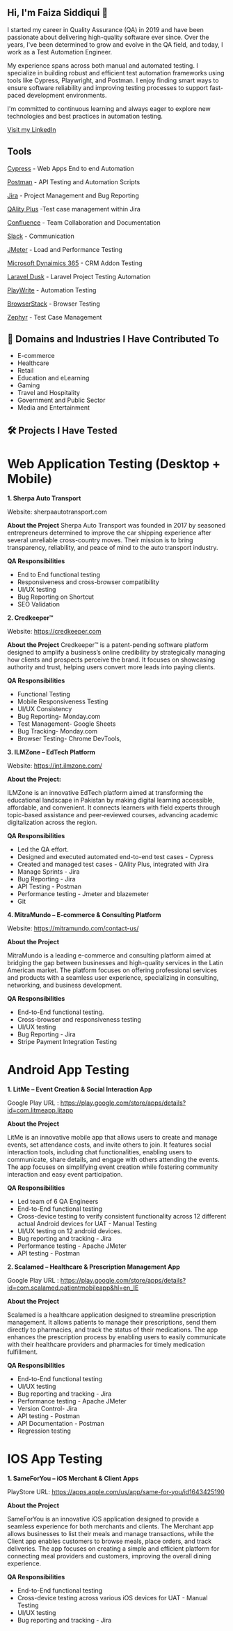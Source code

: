 
## Hi, I'm Faiza Siddiqui 👋

I started my career in Quality Assurance (QA) in 2019 and have been passionate about delivering high-quality software ever since. Over the years, I've been determined to grow and evolve in the QA field, and today, I work as a Test Automation Engineer.

My experience spans across both manual and automated testing. I specialize in building robust and efficient test automation frameworks using tools like Cypress, Playwright, and Postman. I enjoy finding smart ways to ensure software reliability and improving testing processes to support fast-paced development environments.

I'm committed to continuous learning and always eager to explore new technologies and best practices in automation testing.

<a href="https://www.linkedin.com/in/faiza-siddiqui-415284100/" target="_blank">Visit my LinkedIn</a>

## Tools

<a href="https://www.cypress.io/" target="_blank">Cypress</a> - Web Apps End to end Automation

<a href="https://www.postman.com/" target="_blank">Postman</a> - API Testing and Automation Scripts

<a href="https://www.atlassian.com/software/jira">Jira</a> - Project Management and Bug Reporting

<a href="https://marketplace.atlassian.com/apps/1223344/qality-plus-test-management-for-jira?tab=overview&hosting=cloud">QAlity Plus</a>  -Test case management within Jira

<a href="https://www.atlassian.com/software/jira">Confluence</a> -  Team Collaboration and Documentation


<a href="https://www.atlassian.com/software/jira">Slack</a> -   Communication


<a href="https://www.atlassian.com/software/jira">JMeter</a> -  Load and Performance Testing

<a href="https://www.atlassian.com/software/jira">Microsoft Dynaimics 365</a> -   CRM Addon Testing

<a href="https://www.atlassian.com/software/jira">Laravel Dusk</a> -   Laravel Project Testing Automation 

<a href="https://www.atlassian.com/software/jira">PlayWrite</a> -   Automation Testing

<a href="https://www.atlassian.com/software/jira">BrowserStack</a> -   Browser Testing

<a href="https://www.atlassian.com/software/jira">Zephyr</a> -   Test Case Management

## 🧩 Domains and Industries I Have Contributed To

* E-commerce
* Healthcare
* Retail
* Education and eLearning
* Gaming
* Travel and Hospitality
* Government and Public Sector
* Media and Entertainment

## 🛠️ Projects I Have Tested

# Web Application Testing (Desktop + Mobile)

**1. Sherpa Auto Transport**

 Website: sherpaautotransport.com
 
**About the Project**
Sherpa Auto Transport was founded in 2017 by seasoned entrepreneurs determined to improve the car shipping experience after several unreliable cross-country moves. Their mission is to bring transparency, reliability, and peace of mind to the auto transport industry.

**QA Responsibilities**

* End to End functional testing
* Responsiveness and cross-browser compatibility
* UI/UX testing
* Bug Reporting on Shortcut
* SEO Validation

**2. Credkeeper™**

Website: https://credkeeper.com
 
**About the Project**
 Credkeeper™ is a patent-pending software platform designed to amplify a business’s online credibility by strategically managing how clients and prospects perceive the brand. It focuses on showcasing authority and trust, helping users convert more leads into paying clients.
 
**QA Responsibilities**
* Functional Testing
* Mobile Responsiveness Testing
* UI/UX Consistency
* Bug Reporting- Monday.com
* Test Management-  Google Sheets
* Bug Tracking- Monday.com
* Browser Testing- Chrome DevTools, 

**3. ILMZone – EdTech Platform**

 Website: https://int.ilmzone.com/
 
**About the Project:**

 ILMZone is an innovative EdTech platform aimed at transforming the educational landscape in Pakistan by making digital learning accessible, affordable, and convenient. It connects learners with field experts through topic-based assistance and peer-reviewed courses, advancing academic digitalization across the region.
 
**QA Responsibilities**

* Led the QA effort.
* Designed and executed automated end-to-end test cases - Cypress
* Created and managed test cases - QAlity Plus, integrated with Jira
* Manage Sprints - Jira
* Bug Reporting - Jira
* API Testing - Postman
* Performance testing - Jmeter and blazemeter
* Git

**4. MitraMundo – E-commerce & Consulting Platform**

Website: https://mitramundo.com/contact-us/

**About the Project**

MitraMundo is a leading e-commerce and consulting platform aimed at bridging the gap between businesses and high-quality services in the Latin American market. The platform focuses on offering professional services and products with a seamless user experience, specializing in consulting, networking, and business development.

**QA Responsibilities**

* End-to-End functional testing.
* Cross-browser and responsiveness testing
* UI/UX testing
* Bug Reporting - Jira
* Stripe Payment Integration Testing

# Android App Testing

**1. LitMe – Event Creation & Social Interaction App**

Google Play URL : https://play.google.com/store/apps/details?id=com.litmeapp.litapp

**About the Project**

LitMe is an innovative mobile app that allows users to create and manage events, set attendance costs, and invite others to join. It features social interaction tools, including chat functionalities, enabling users to communicate, share details, and engage with others attending the events. The app focuses on simplifying event creation while fostering community interaction and easy event participation.

**QA Responsibilities**

* Led team of 6 QA Engineers
* End-to-End functional testing
* Cross-device testing to verify consistent functionality across 12 different actual Android devices for UAT - Manual Testing
* UI/UX testing on 12 android devices.
* Bug reporting and tracking - Jira
* Performance testing - Apache JMeter
* API testing - Postman

**2. Scalamed – Healthcare & Prescription Management App**

Google Play URL : https://play.google.com/store/apps/details?id=com.scalamed.patientmobileapp&hl=en_IE

**About the Project**

Scalamed is a healthcare application designed to streamline prescription management. It allows patients to manage their prescriptions, send them directly to pharmacies, and track the status of their medications. The app enhances the prescription process by enabling users to easily communicate with their healthcare providers and pharmacies for timely medication fulfillment.

**QA Responsibilities**

* End-to-End functional testing
* UI/UX testing
* Bug reporting and tracking - Jira
* Performance testing - Apache JMeter
* Version Control- Jira
* API testing  - Postman
* API Documentation  - Postman
* Regression testing 

# IOS App Testing

**1. SameForYou – iOS Merchant & Client Apps**

PlayStore URL: https://apps.apple.com/us/app/same-for-you/id1643425190

**About the Project**

SameForYou is an innovative iOS application designed to provide a seamless experience for both merchants and clients. The Merchant app allows businesses to list their meals and manage transactions, while the Client app enables customers to browse meals, place orders, and track deliveries. The app focuses on creating a simple and efficient platform for connecting meal providers and customers, improving the overall dining experience.

**QA Responsibilities**

* End-to-End functional testing
* Cross-device testing across various iOS devices for UAT - Manual Testing
* UI/UX testing
* Bug reporting and tracking - Jira






<!--

**Faiza1501/Faiza1501** is a ✨ _special_ ✨ repository because its `README.md` (this file) appears on your GitHub profile.

Here are some ideas to get you started:

- 🔭 I’m currently working on ...
- 🌱 I’m currently learning ...
- 👯 I’m looking to collaborate on ...
- 🤔 I’m looking for help with ...
- 💬 Ask me about ...
- 📫 How to reach me: ...
- 😄 Pronouns: ...
- ⚡ Fun fact: ...
-->
